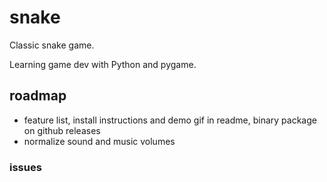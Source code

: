 # snake
Classic snake game.

Learning game dev with Python and pygame.

## roadmap

- feature list, install instructions and demo gif in readme, binary package on github releases
- normalize sound and music volumes

### issues
